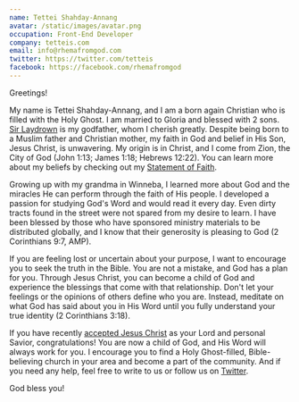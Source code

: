 ```yaml
---
name: Tettei Shahday-Annang
avatar: /static/images/avatar.png
occupation: Front-End Developer
company: tetteis.com
email: info@rhemafromgod.com
twitter: https://twitter.com/tetteis
facebook: https://facebook.com/rhemafromgod
---
```


Greetings!

My name is Tettei Shahday-Annang, and I am a born again Christian who is filled with the Holy Ghost. I am married to Gloria and blessed with 2 sons. [Sir Laydrown](https://web.facebook.com/laydrownone) is my godfather, whom I cherish greatly. Despite being born to a Muslim father and Christian mother, my faith in God and belief in His Son, Jesus Christ, is unwavering. My origin is in Christ, and I come from Zion, the City of God (John 1:13; James 1:18; Hebrews 12:22). You can learn more about my beliefs by checking out my [Statement of Faith](/about).

Growing up with my grandma in Winneba, I learned more about God and the miracles He can perform through the faith of His people. I developed a passion for studying God's Word and would read it every day. Even dirty tracts found in the street were not spared from my desire to learn. I have been blessed by those who have sponsored ministry materials to be distributed globally, and I know that their generosity is pleasing to God (2 Corinthians 9:7, AMP).

If you are feeling lost or uncertain about your purpose, I want to encourage you to seek the truth in the Bible. You are not a mistake, and God has a plan for you. Through Jesus Christ, you can become a child of God and experience the blessings that come with that relationship. Don't let your feelings or the opinions of others define who you are. Instead, meditate on what God has said about you in His Word until you fully understand your true identity (2 Corinthians 3:18).

If you have recently [accepted Jesus Christ](/salvation) as your Lord and personal Savior, congratulations! You are now a child of God, and His Word will always work for you. I encourage you to find a Holy Ghost-filled, Bible-believing church in your area and become a part of the community. And if you need any help, feel free to write to us or follow us on [Twitter](https://twitter.com/rhemafromgod).

God bless you!
